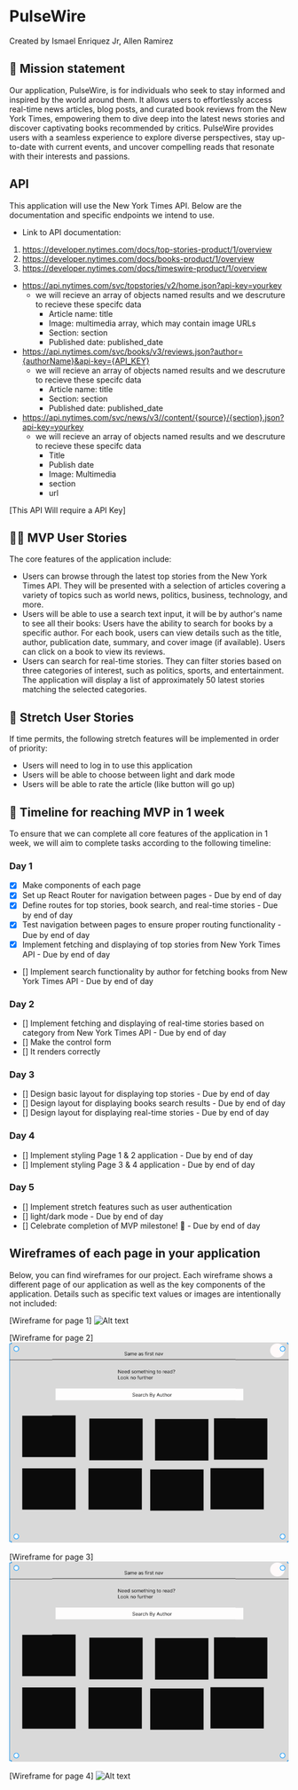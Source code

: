 # PulseWire

Created by Ismael Enriquez Jr, Allen Ramirez

## 🚀 Mission statement

Our application, PulseWire, is for individuals who seek to stay informed and inspired by the world around them. It allows users to effortlessly access real-time news articles, blog posts, and curated book reviews from the New York Times, empowering them to dive deep into the latest news stories and discover captivating books recommended by critics. PulseWire provides users with a seamless experience to explore diverse perspectives, stay up-to-date with current events, and uncover compelling reads that resonate with their interests and passions.

## API

This application will use the New York Times API. Below are the documentation and specific endpoints we intend to use.

- Link to API documentation:

1. https://developer.nytimes.com/docs/top-stories-product/1/overview
2. https://developer.nytimes.com/docs/books-product/1/overview
3. https://developer.nytimes.com/docs/timeswire-product/1/overview

<!-- add info on how you will get to the articles -->

- https://api.nytimes.com/svc/topstories/v2/home.json?api-key=yourkey
  - we will recieve an array of objects named results and we descruture to recieve these specifc data
    - Article name: title
    - Image: multimedia array, which may contain image URLs
    - Section: section
    - Published date: published_date
- https://api.nytimes.com/svc/books/v3/reviews.json?author={authorName}&api-key={API_KEY}
  - we will recieve an array of objects named results and we descruture to recieve these specifc data
    - Article name: title
    - Section: section
    - Published date: published_date
- https://api.nytimes.com/svc/news/v3//content/{source}/{section}.json?api-key=yourkey
  - we will recieve an array of objects named results and we descruture to recieve these specifc data
    - Title
    - Publish date
    - Image: Multimedia
    - section
    - url

[This API Will require a API Key]

## 👩‍💻 MVP User Stories

The core features of the application include:

- Users can browse through the latest top stories from the New York Times API. They will be presented with a selection of articles covering a variety of topics such as world news, politics, business, technology, and more.
- Users will be able to use a search text input, it will be by author's name to see all their books: Users have the ability to search for books by a specific author. For each book, users can view details such as the title, author, publication date, summary, and cover image (if available). Users can click on a book to view its reviews.
- Users can search for real-time stories. They can filter stories based on three categories of interest, such as politics, sports, and entertainment. The application will display a list of approximately 50 latest stories matching the selected categories.

## 🤔 Stretch User Stories

If time permits, the following stretch features will be implemented in order of priority:

- Users will need to log in to use this application
- Users will be able to choose between light and dark mode
- Users will be able to rate the article (like button will go up)

## 📆 Timeline for reaching MVP in 1 week

To ensure that we can complete all core features of the application in 1 week, we will aim to complete tasks according to the following timeline:

### Day 1

- [x] Make components of each page
- [x] Set up React Router for navigation between pages - Due by end of day
- [x] Define routes for top stories, book search, and real-time stories - Due by end of day
- [x] Test navigation between pages to ensure proper routing functionality - Due by end of day
- [x] Implement fetching and displaying of top stories from New York Times API - Due by end of day
- [] Implement search functionality by author for fetching books from New York Times API - Due by end of day

### Day 2

- [] Implement fetching and displaying of real-time stories based on category from New York Times API - Due by end of day
- [] Make the control form
- [] It renders correctly

### Day 3

<!-- add basic styling so that your functionality looks ok -->

- [] Design basic layout for displaying top stories - Due by end of day
- [] Design layout for displaying books search results - Due by end of day
- [] Design layout for displaying real-time stories - Due by end of day

### Day 4

<!-- add more styling if needed -->

- [] Implement styling Page 1 & 2 application - Due by end of day
- [] Implement styling Page 3 & 4 application - Due by end of day

### Day 5

- [] Implement stretch features such as user authentication
- [] light/dark mode - Due by end of day
- [] Celebrate completion of MVP milestone! 🎉 - Due by end of day

## Wireframes of each page in your application

Below, you can find wireframes for our project. Each wireframe shows a different page of our application as well as the key components of the application. Details such as specific text values or images are intentionally not included:

[Wireframe for page 1]
![Alt text](./image/First%20Page.png)

[Wireframe for page 2]
![Alt text](./image/Second%20Page.png)

[Wireframe for page 3]
![Alt text](./image/Second%20Page.png)

[Wireframe for page 4]
![Alt text](./image/Login%20Page.png)
